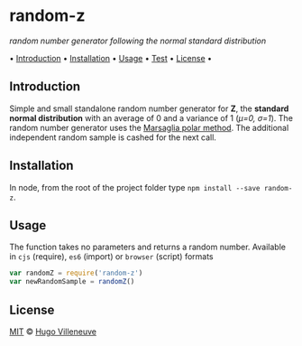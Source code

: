 # random-z

*random number generator following the normal standard distribution*

• [Introduction](#introduction) • [Installation](#installation) • [Usage](#usage) • [Test](#test) • [License](#license) •

## Introduction

Simple and small standalone random number generator for **Z**,
the **standard normal distribution** with an average of 0 and a variance of 1 (*μ=0, σ=1*).
The random number generator uses the
[Marsaglia polar method](http://en.wikipedia.org/wiki/Normal_distribution#Generating_values_from_normal_distribution).
The additional independent random sample is cashed for the next call.

## Installation

In node, from the root of the project folder type `npm install --save random-z`.


## Usage

The function takes no parameters and returns a random number.
Available in `cjs` (require), `es6` (import) or `browser` (script) formats

```javascript
var randomZ = require('random-z')
var newRandomSample = randomZ()
```

## License

[MIT](http://www.opensource.org/licenses/MIT) © [Hugo Villeneuve](https://github.com/hville)
